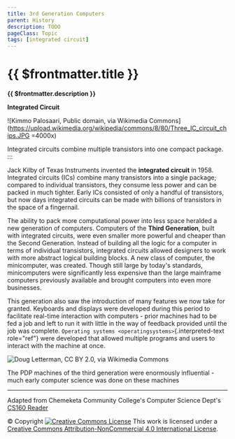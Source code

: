 ```yaml
---
title: 3rd Generation Computers
parent: History
description: TODO
pageClass: Topic
tags: [integrated circuit]
---
```


# {{ $frontmatter.title }}
**{{ $frontmatter.description }}**

<KeyConcepts :ConceptArray= "[
{
  Concept:'Concept 1',
  Details:'Details of concept 1'
},
{  
  Concept:'Concept 2',
  Details:'Details of concept 2' 
}
]" />


**Integrated Circuit**

![Kimmo Palosaari, Public domain, via Wikimedia
Commons](https://upload.wikimedia.org/wikipedia/commons/8/80/Three_IC_circuit_chips.JPG =4000x)

Integrated circuits combine multiple transistors into one compact
package.
:::

Jack Kilby of Texas Instruments invented the **integrated circuit** in
1958. Integrated circuits (ICs) combine many transistors into a single
package; compared to individual transistors, they consume less power and
can be packed in much tighter. Early ICs consisted of only a handful of
transistors, but now days integrated circuits can be made with billions
of transistors in the space of a fingernail.


The ability to pack more computational power into less space heralded a
new generation of computers. Computers of the **Third Generation**,
built with integrated circuits, were even smaller more powerful and
cheaper than the Second Generation. Instead of building all the logic
for a computer in terms of individual transistors, integrated circuits
allowed designers to work with more abstract logical building blocks. A
new class of computer, the minicomputer, was created. Though still large
by today\'s standards, minicomputers were significantly less expensive
than the large mainframe computers previously available and brought
computers into even more businesses.

This generation also saw the introduction of many features we now take
for granted. Keyboards and displays were developed during this period to
facilitate real-time interaction with computers - prior machines had to
be fed a job and left to run it with little in the way of feedback
provided until the job was complete.
`Operating systems <operatingsystems>`{.interpreted-text role="ref"}
were developed that allowed multiple programs and users to interact with
the machine at once.

![Doug Letterman, CC BY 2.0, via Wikimedia
Commons](https://upload.wikimedia.org/wikipedia/commons/a/a2/PDP-8_%284311206087%29.jpg)

The PDP machines of the third generation were enormously influential -
much early computer science was done on these machines

<hr>

Adapted from Chemeketa Community College's Computer Science Dept's [CS160 Reader](https://computerscience.chemeketa.edu/cs160Reader/index.html) 

&copy; Copyright <a rel="license" href="http://creativecommons.org/licenses/by-nc-sa/4.0/"><img alt="Creative Commons License" style="border-width:0" src="https://i.creativecommons.org/l/by-nc-sa/4.0/88x31.png" /></a> This work is licensed under a <a rel="license" href="http://creativecommons.org/licenses/by-nc-sa/4.0/">Creative Commons Attribution-NonCommercial 4.0 International License</a>.